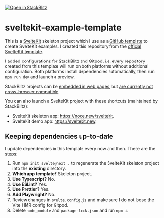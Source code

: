 [![Open in StackBlitz](https://developer.stackblitz.com/img/open_in_stackblitz.svg)](https://stackblitz.com/github/maiertech/sveltekit-example-template?file=src/routes/index.svelte)

# sveltekit-example-template

This is a [SvelteKit](https://kit.svelte.dev/) skeleton project which I use as a [GitHub template](https://docs.github.com/en/repositories/creating-and-managing-repositories/creating-a-repository-from-a-template) to create SvelteKit examples. I created this repository from the [official SvelteKit template](https://github.com/sveltejs/kit-template-default).

I added configurations for [StackBlitz](https://stackblitz.com/) and [Gitpod](https://www.gitpod.io), i.e. every repository created from this template will run on both platforms without additional configuration. Both platforms install dependencies automatically, then run `npm run dev` and launch a preview.

StackBlitz projects can be [embedded in web pages](https://developer.stackblitz.com/docs/platform/embedding/), but [are currently not cross-browser compatible](https://developer.stackblitz.com/docs/platform/browser-support/).

You can also launch a SvelteKit project with these shortcuts (maintained by StackBlitz):

- SvelteKit skeleton app: https://node.new/sveltekit.
- SvelteKit demo app: https://sveltekit.new.

## Keeping dependencies up-to-date

I update dependencies in this template every now and then. These are the steps:

1. Run `npm init svelte@next .` to regenerate the SvelteKit skeleton project into the **existing** directory.
1. **Which app template?** Skeleton project.
1. **Use Typescript?** No.
1. **Use ESLint?** Yes.
1. **Use Prettier?** Yes.
1. **Add Playwright?** No.
1. Review changes in `svelte.config.js` and make sure I do not loose the Vite HMR config for Gitpod.
1. Delete `node_module` and `package-lock.json` and run `npm i`.
